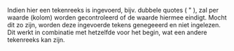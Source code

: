 Indien hier een tekenreeks is ingevoerd, bijv. dubbele quotes ( " ), zal per waarde (kolom) worden gecontroleerd of de waarde hiermee eindigt.
Mocht dit zo zijn, worden deze ingevoerde tekens genegeeerd en niet ingelezen.
Dit werkt in combinatie met hetzelfde voor het begin, wat een andere tekenreeks kan zijn.
